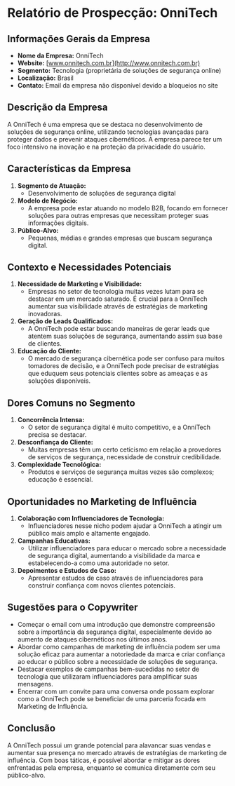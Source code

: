 # Relatório de Prospecção: OnniTech

## Informações Gerais da Empresa
- **Nome da Empresa:** OnniTech
- **Website:** [www.onnitech.com.br](http://www.onnitech.com.br)
- **Segmento:** Tecnologia (proprietária de soluções de segurança online)
- **Localização:** Brasil
- **Contato:** Email da empresa não disponível devido a bloqueios no site

## Descrição da Empresa
A OnniTech é uma empresa que se destaca no desenvolvimento de soluções de segurança online, utilizando tecnologias avançadas para proteger dados e prevenir ataques cibernéticos. A empresa parece ter um foco intensivo na inovação e na proteção da privacidade do usuário.

## Características da Empresa
1. **Segmento de Atuação:**
   - Desenvolvimento de soluções de segurança digital
2. **Modelo de Negócio:**
   - A empresa pode estar atuando no modelo B2B, focando em fornecer soluções para outras empresas que necessitam proteger suas informações digitais.
3. **Público-Alvo:**
   - Pequenas, médias e grandes empresas que buscam segurança digital.

## Contexto e Necessidades Potenciais
1. **Necessidade de Marketing e Visibilidade:**
   - Empresas no setor de tecnologia muitas vezes lutam para se destacar em um mercado saturado. É crucial para a OnniTech aumentar sua visibilidade através de estratégias de marketing inovadoras.
2. **Geração de Leads Qualificados:**
   - A OnniTech pode estar buscando maneiras de gerar leads que atentem suas soluções de segurança, aumentando assim sua base de clientes.
3. **Educação do Cliente:**
   - O mercado de segurança cibernética pode ser confuso para muitos tomadores de decisão, e a OnniTech pode precisar de estratégias que eduquem seus potenciais clientes sobre as ameaças e as soluções disponíveis.

## Dores Comuns no Segmento
1. **Concorrência Intensa:**
   - O setor de segurança digital é muito competitivo, e a OnniTech precisa se destacar.
2. **Desconfiança do Cliente:**
   - Muitas empresas têm um certo ceticismo em relação a provedores de serviços de segurança, necessidade de construir credibilidade.
3. **Complexidade Tecnológica:**
   - Produtos e serviços de segurança muitas vezes são complexos; educação é essencial.

## Oportunidades no Marketing de Influência
1. **Colaboração com Influenciadores de Tecnologia:**
   - Influenciadores nesse nicho podem ajudar a OnniTech a atingir um público mais amplo e altamente engajado.
2. **Campanhas Educativas:**
   - Utilizar influenciadores para educar o mercado sobre a necessidade de segurança digital, aumentando a visibilidade da marca e estabelecendo-a como uma autoridade no setor.
3. **Depoimentos e Estudos de Caso:**
   - Apresentar estudos de caso através de influenciadores para construir confiança com novos clientes potenciais.

## Sugestões para o Copywriter
- Começar o email com uma introdução que demonstre compreensão sobre a importância da segurança digital, especialmente devido ao aumento de ataques cibernéticos nos últimos anos.
- Abordar como campanhas de marketing de influência podem ser uma solução eficaz para aumentar a notoriedade da marca e criar confiança ao educar o público sobre a necessidade de soluções de segurança.
- Destacar exemplos de campanhas bem-sucedidas no setor de tecnologia que utilizaram influenciadores para amplificar suas mensagens.
- Encerrar com um convite para uma conversa onde possam explorar como a OnniTech pode se beneficiar de uma parceria focada em Marketing de Influência.

## Conclusão
A OnniTech possui um grande potencial para alavancar suas vendas e aumentar sua presença no mercado através de estratégias de marketing de influência. Com boas táticas, é possível abordar e mitigar as dores enfrentadas pela empresa, enquanto se comunica diretamente com seu público-alvo.